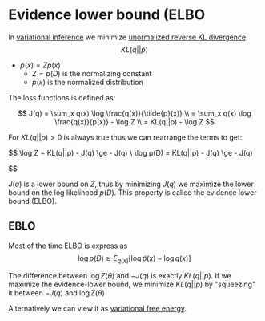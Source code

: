 # Evidence lower bound (ELBO

In [variational inference](variational_inference.md) we minimize [unormalized reverse KL divergence](forward_vs_reverse_kl_divergence.md).
$$
KL(q||\tilde{p})
$$
* $\tilde{p}(x) = Zp(x)$
  * $Z = p(D)$ is the normalizing constant
  * $p(x)$ is the normalized distribution


The loss functions is defined as:

$$
J(q) = \sum_x q(x) \log \frac{q(x)}{\tilde{p}(x)} \\ 
= \sum_x q(x) \log \frac{q(x)}{p(x)} - \log Z \\
= KL(q||p) - \log Z
$$


For $KL(q||p) > 0$ is always true thus we can rearrange the terms to get:  

$$
\log Z = KL(q||p) - J(q) \ge - J(q) \\
\log p(D) = KL(q||p) - J(q) \ge - J(q)

$$

$J(q)$ is a lower bound on $Z$, thus by minimizing $J(q)$ we maximize the lower bound on the log likelihood $p(D)$. This property is called the evidence lower bound (ELBO).

## EBLO
Most of the time ELBO is express as
$$
\log p(D) \ge E_{q(x)}[\log \tilde{p}(x) - \log q(x)] 
$$

The difference between $\log Z(\theta)$ and $-J(q)$ is exactly $KL(q||p)$. If we maximize the evidence-lower bound, we minimize $KL(q||p)$ by "squeezing" it between $-J(q)$ and $\log Z(\theta)$

Alternatively we can view it as [variational free energy](variational_free_energy.md).